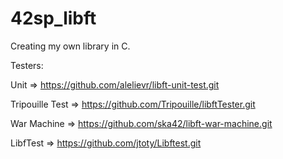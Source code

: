 # 42sp_libft
Creating my own library in C.

Testers: 

Unit => https://github.com/alelievr/libft-unit-test.git

Tripouille Test => https://github.com/Tripouille/libftTester.git

War Machine => https://github.com/ska42/libft-war-machine.git

LibfTest => https://github.com/jtoty/Libftest.git
